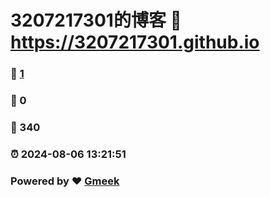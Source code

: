 # 3207217301的博客 :link: https://3207217301.github.io 
### :page_facing_up: [1](https://3207217301.github.io/tag.html) 
### :speech_balloon: 0 
### :hibiscus: 340 
### :alarm_clock: 2024-08-06 13:21:51 
### Powered by :heart: [Gmeek](https://github.com/Meekdai/Gmeek)
